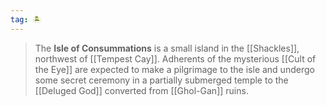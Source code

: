 ```yaml
---
tag: 🏝️
---
```


> The **Isle of Consummations** is a small island in the [[Shackles]], northwest of [[Tempest Cay]]. Adherents of the mysterious [[Cult of the Eye]] are expected to make a pilgrimage to the isle and undergo some secret ceremony in a partially submerged temple to the [[Deluged God]] converted from [[Ghol-Gan]] ruins.








